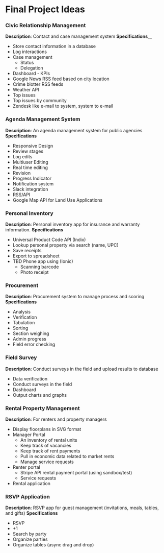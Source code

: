 # Final Project Ideas
### Civic Relationship Management
**Description**: Contact and case management system 
**Specifications**__
* Store contact information in a database
* Log interactions
* Case management
	* Status
	* Delegation
* Dashboard - KPIs
* Google News RSS feed based on city location
* Crime blotter RSS feeds
* Weather API
* Top issues
* Top issues by community
* Zendesk like e-mail to system, system to e-mail


### Agenda Management System
**Description**: An agenda management system for public agencies
**Specifications**
* Responsive Design
* Review stages
* Log edits
* Multiuser Editing
* Real time editing 
* Revision 
* Progress Indicator 
* Notification system
* Slack integration
* RSS/API
* Google Map API for Land Use Applications


### Personal Inventory
**Description**: Personal inventory app for insurance and warranty information.
**Specifications**
* Universal Product Code API (Indix)
* Lookup personal property via search (name, UPC)
* Save receipts
* Export to spreadsheet
* TBD Phone app using (Ionic)
	* Scanning barcode
	* Photo receipt


### Procurement
**Description**: Procurement system to manage process and scoring
**Specifications**
* Analysis 
* Verification
* Tabulation 
* Sorting 
* Section weighing 
* Admin progress
* Field error checking

### Field Survey
**Description**: Conduct surveys in the field and upload results to database
* Data verification
* Conduct surveys in the field
* Dashboard
* Output charts and graphs


### Rental Property Management
**Description**: For renters and property managers
* Display floorplans in SVG format
* Manager Portal 
	* An inventory of rental units
	* Keep track of vacancies
	* Keep track of rent payments
	* Pull in economic data related to market rents
	* Manage service requests
* Renter portal
	* Stripe API rental payment portal (using sandbox/test)
	* Service requests
* Rental application


### RSVP Application
**Description**: RSVP app for guest management (invitations, meals, tables, and gifts)
**Specifications**
* RSVP
* +1
* Search by party
* Organize parties
* Organize tables (async drag and drop)
